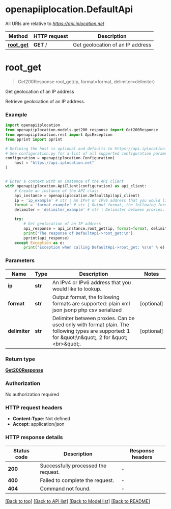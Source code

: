 # openapiiplocation.DefaultApi

All URIs are relative to *https://api.iplocation.net*

Method | HTTP request | Description
------------- | ------------- | -------------
[**root_get**](DefaultApi.md#root_get) | **GET** / | Get geolocation of an IP address


# **root_get**
> Get200Response root_get(ip, format=format, delimiter=delimiter)

Get geolocation of an IP address

Retrieve geolocation of an IP address.


### Example


```python
import openapiiplocation
from openapiiplocation.models.get200_response import Get200Response
from openapiiplocation.rest import ApiException
from pprint import pprint

# Defining the host is optional and defaults to https://api.iplocation.net
# See configuration.py for a list of all supported configuration parameters.
configuration = openapiiplocation.Configuration(
    host = "https://api.iplocation.net"
)


# Enter a context with an instance of the API client
with openapiiplocation.ApiClient(configuration) as api_client:
    # Create an instance of the API class
    api_instance = openapiiplocation.DefaultApi(api_client)
    ip = 'ip_example' # str | An IPv4 or IPv6 address that you would like to lookup.
    format = 'format_example' # str | Output format, the following formats are supported: plain xml json jsonp php csv serialized (optional)
    delimiter = 'delimiter_example' # str | Delimiter between proxies. Can be used only with format plain. The following types are supported: 1 for \"\\n\", 2 for \"<br>\". (optional)

    try:
        # Get geolocation of an IP address
        api_response = api_instance.root_get(ip, format=format, delimiter=delimiter)
        print("The response of DefaultApi->root_get:\n")
        pprint(api_response)
    except Exception as e:
        print("Exception when calling DefaultApi->root_get: %s\n" % e)
```



### Parameters


Name | Type | Description  | Notes
------------- | ------------- | ------------- | -------------
 **ip** | **str**| An IPv4 or IPv6 address that you would like to lookup. | 
 **format** | **str**| Output format, the following formats are supported: plain xml json jsonp php csv serialized | [optional] 
 **delimiter** | **str**| Delimiter between proxies. Can be used only with format plain. The following types are supported: 1 for \&quot;\\n\&quot;, 2 for \&quot;&lt;br&gt;\&quot;. | [optional] 

### Return type

[**Get200Response**](Get200Response.md)

### Authorization

No authorization required

### HTTP request headers

 - **Content-Type**: Not defined
 - **Accept**: application/json

### HTTP response details

| Status code | Description | Response headers |
|-------------|-------------|------------------|
**200** | Successfully processed the request. |  -  |
**400** | Failed to complete the request. |  -  |
**404** | Command not found. |  -  |

[[Back to top]](#) [[Back to API list]](../README.md#documentation-for-api-endpoints) [[Back to Model list]](../README.md#documentation-for-models) [[Back to README]](../README.md)

